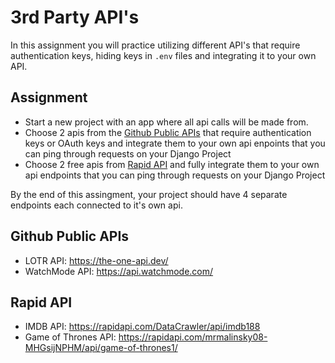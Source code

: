 # 3rd Party API's

In this assignment you will practice utilizing different API's that require authentication keys, hiding keys in `.env` files and integrating it to your own API.

## Assignment

- Start a new project with an app where all api calls will be made from.
- Choose 2 apis from the [Github Public APIs](https://github.com/public-apis/public-apis) that require authentication keys or OAuth keys and integrate them to your own api enpoints that you can ping through requests on your Django Project
- Choose 2 free apis from [Rapid API](https://rapidapi.com/hub) and fully integrate them to your own api endpoints that you can ping through requests on your Django Project

By the end of this assingment, your project should have 4 separate endpoints each connected to it's own api.

## Github Public APIs
- LOTR API: https://the-one-api.dev/
- WatchMode API: https://api.watchmode.com/

## Rapid API
- IMDB API: https://rapidapi.com/DataCrawler/api/imdb188
- Game of Thrones API: https://rapidapi.com/mrmalinsky08-MHGsijNPHM/api/game-of-thrones1/